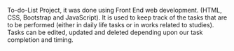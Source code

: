 To-do-List Project, it was done using Front End web development. (HTML, CSS, Bootstrap and JavaScript).
It is used to keep track of the tasks that are to be performed (either in daily life tasks or in works related to studies).
Tasks can be edited, updated and deleted depending upon our task completion and timing.
